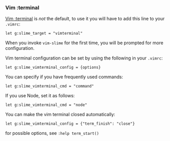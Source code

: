 
### Vim :terminal

[Vim :terminal](https://vimhelp.org/terminal.txt.html) is *not* the default, to use it you will have to add this line to your `.vimrc`:

```vim
let g:slime_target = "vimterminal"
```

When you invoke `vim-slime` for the first time, you will be prompted for more configuration.

Vim terminal configuration can be set by using the following in your `.vimrc`:

```vim
let g:slime_vimterminal_config = {options}
```

You can specify if you have frequently used commands:

```vim
let g:slime_vimterminal_cmd = "command"
```

If you use Node, set it as follows:

```vim
let g:slime_vimterminal_cmd = "node"
```

You can make the vim terminal closed automatically:

```vim
let g:slime_vimterminal_config = {"term_finish": "close"}
```

for possible options, see `:help term_start()`

